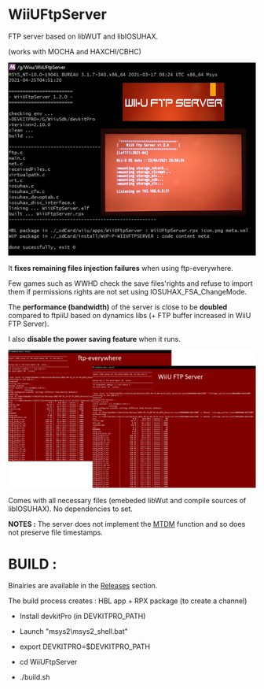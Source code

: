 # WiiUFtpServer
FTP server based on libWUT and libIOSUHAX.

(works with MOCHA and HAXCHI/CBHC)

<p align="center">
  <img src="WiiUFtpServer.png">
</p>


It **fixes remaining files injection failures** when using ftp-everywhere.

Few games such as WWHD check the save files'rights and refuse to import them if permissions rights are not set using IOSUHAX_FSA_ChangeMode.

The **performance (bandwidth)** of the server is close to be **doubled** compared to ftpiiU based on dynamics libs (+ FTP buffer increased in WiiU FTP Server).

I also **disable the power saving feature** when it runs.


<p align="center">
  <img src="bandwith.png">
</p>

Comes with all necessary files (emebeded libWut and compile sources of libIOSUHAX). 
No dependencies to set.


**NOTES :**
The server does not implement the [MTDM](https://support.solarwinds.com/SuccessCenter/s/article/Enable-the-MDTM-command-to-preserve-the-original-time-stamp-of-uploaded-files?language=en_US) function and so does not preserve file timestamps.


#
# BUILD :

Binairies are available in the [Releases](https://github.com/Laf111/WiiUFtpServer/releases/latest) section.

The build process creates : HBL app + RPX package (to create a channel)


- Install devkitPro (in DEVKITPRO_PATH)

- Launch "msys2\msys2_shell.bat"

- export DEVKITPRO=$DEVKITPRO_PATH

- cd WiiUFtpServer

- ./build.sh

